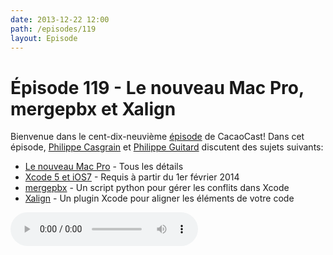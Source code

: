 ```yaml
---
date: 2013-12-22 12:00
path: /episodes/119
layout: Episode
---
```

# Épisode 119 - Le nouveau Mac Pro, mergepbx et Xalign
<p>Bienvenue dans le cent-dix-neuvième <a href="https://archive.org/download/cacaocast/cacaocast_119.m4a" title="CacaoCast Episode 119">épisode</a> de CacaoCast! Dans cet épisode, <a href="http://www.twitter.com/philippec" title="Philippe Casgrain sur Twitter">Philippe Casgrain</a> et <a href="http://www.twitter.com/philippeguitard" title="Philippe Guitard sur Twitter">Philippe Guitard</a> discutent des sujets suivants:</p>
<ul><li><a href="http://www.apple.com/ca/fr/mac-pro/" title="Le nouveau Mac Pro">Le nouveau Mac Pro</a> - Tous les détails</li>
<li><a href="https://developer.apple.com/news/index.php?id=12172013a" title="Xcode 5 et iOS7">Xcode 5 et iOS7</a> - Requis à partir du 1er février 2014</li>
<li><a href="https://github.com/simonwagner/mergepbx" title="mergepbx">mergepbx</a> - Un script python pour gérer les conflits dans Xcode</li>
<li><a href="https://github.com/qfish/XAlign" title="Xalign">Xalign</a> - Un plugin Xcode pour aligner les éléments de votre code</li>
</ul>
<p><audio controls><source src="https://archive.org/download/cacaocast/cacaocast_119.m4a" type="audio/mpeg"><source src="https://archive.org/download/cacaocast/cacaocast_119.m4a" type="audio/mp4">Votre navigateur ne supporte pas l'élément audio / Your browser does not support the audio element.</audio></p>
